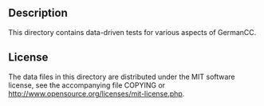 Description
------------

This directory contains data-driven tests for various aspects of GermanCC.

License
--------

The data files in this directory are distributed under the MIT software
license, see the accompanying file COPYING or
http://www.opensource.org/licenses/mit-license.php.

